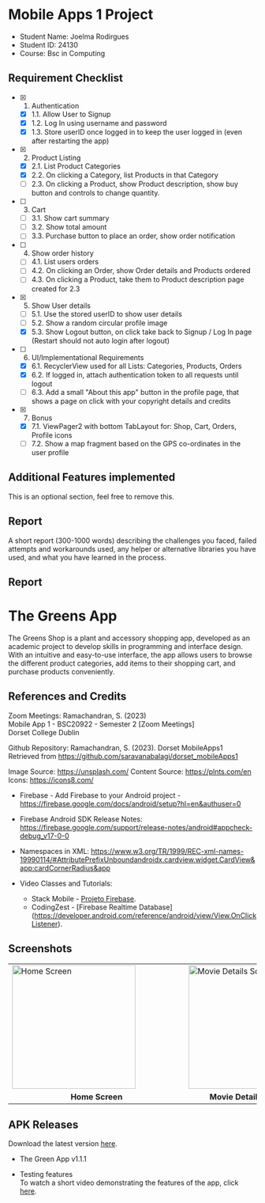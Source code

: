 # Mobile Apps 1 Project

- Student Name: Joelma Rodirgues
- Student ID: 24130
- Course: Bsc in Computing  

## Requirement Checklist

- [x] 1. Authentication
  - [x] 1.1. Allow User to Signup
  - [x] 1.2. Log In using username and password
  - [x] 1.3. Store userID once logged in to keep the user logged in (even after restarting the app)
- [x] 2. Product Listing
  - [x] 2.1. List Product Categories
  - [x] 2.2. On clicking a Category, list Products in that Category
  - [ ] 2.3. On clicking a Product, show Product description, show buy button and controls to change quantity.
- [ ] 3. Cart
  - [ ] 3.1. Show cart summary
  - [ ] 3.2. Show total amount
  - [ ] 3.3. Purchase button to place an order, show order notification
- [ ] 4. Show order history
  - [ ] 4.1. List users orders
  - [ ] 4.2. On clicking an Order, show Order details and Products ordered
  - [ ] 4.3. On clicking a Product, take them to Product description page created for 2.3
- [x] 5. Show User details
  - [ ] 5.1. Use the stored userID to show user details
  - [ ] 5.2. Show a random circular profile image
  - [x] 5.3. Show Logout button, on click take back to Signup / Log In page (Restart should not auto login after logout)
- [ ] 6. UI/Implementational Requirements
  - [x] 6.1. RecyclerView used for all Lists: Categories, Products, Orders
  - [x] 6.2. If logged in, attach authentication token to all requests until logout
  - [ ] 6.3. Add a small "About this app" button in the profile page, that shows a page on click with your copyright details and credits
- [x] 7. Bonus
  - [x] 7.1. ViewPager2 with bottom TabLayout for: Shop, Cart, Orders, Profile icons
  - [ ] 7.2. Show a map fragment based on the GPS co-ordinates in the user profile

## Additional Features implemented

This is an optional section, feel free to remove this.

## Report

A short report (300-1000 words) describing the challenges you faced, failed attempts and workarounds used, any helper or alternative libraries you have used, and what you have learned in the process. 

## Report
# The Greens App

The Greens Shop is a plant and accessory shopping app, developed as an academic project to develop skills in programming and interface design. With an intuitive and easy-to-use interface, the app allows users to browse the different product categories, add items to their shopping cart, and purchase products conveniently.

## References and Credits
Zoom Meetings: Ramachandran, S. (2023)  
Mobile App 1 - BSC20922 - Semester 2 [Zoom Meetings]  
Dorset College Dublin  

Github Repository: 
Ramachandran, S. (2023). Dorset MobileApps1  
Retrieved from https://github.com/saravanabalagi/dorset_mobileApps1

Image Source: https://unsplash.com/
Content Source: https://plnts.com/en
Icons: https://icons8.com/  


- Firebase - Add Firebase to your Android project - https://firebase.google.com/docs/android/setup?hl=en&authuser=0
- Firebase Android SDK Release Notes: https://firebase.google.com/support/release-notes/android#appcheck-debug_v17-0-0
- Namespaces in XML: https://www.w3.org/TR/1999/REC-xml-names-19990114/#AttributePrefixUnboundandroidx.cardview.widget.CardView&app:cardCornerRadius&app

- Video Classes and Tutorials: 
  - Stack Mobile - [Projeto Firebase](https://www.youtube.com/playlist?list=PLizN3WA8HR1y0DMrcNIz8sZvzXzRM-WNQ).
  - CodingZest - [Firebase Realtime Database] (https://developer.android.com/reference/android/view/View.OnClickListener).

  
## Screenshots

<table style="border-collapse: collapse;">
  <tr>
    <td style="padding-right: 100px;">
      <img src="app/src/main/res/drawable/home.png" alt="Home Screen" width="250">
    </td>
    <td>
      <img src="app/src/main/res/drawable/movie_details.png" alt="Movie Details Screen" width="250">
    </td>
  </tr>
  <tr>
    <td align="center"><b>Home Screen</b></td>
    <td align="center"><b>Movie Details Screen</b></td>
  </tr>
</table>

## APK Releases
Download the latest version [here](https://github.com/joelmarodrigues/TheGreensShop_App/releases/tag/greenappv1).

- The Green App v1.1.1  

- Testing features  
To watch a short video demonstrating the features of the app, click [here](https://www.loom.com/share/9f3244ab45a94f0a98fffd90a8108bb8).
